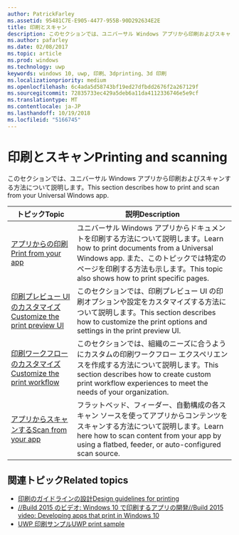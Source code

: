 ```yaml
---
author: PatrickFarley
ms.assetid: 95481C7E-E905-4477-955B-90D292634E2E
title: 印刷とスキャン
description: このセクションでは、ユニバーサル Windows アプリから印刷およびスキャンする方法について説明します。
ms.author: pafarley
ms.date: 02/08/2017
ms.topic: article
ms.prod: windows
ms.technology: uwp
keywords: windows 10, uwp, 印刷、3dprinting、3d 印刷
ms.localizationpriority: medium
ms.openlocfilehash: 6c4ada5d58743bf19ed27dfbdd2676f2a267129f
ms.sourcegitcommit: 72835733ec429a5deb6a11da4112336746e5e9cf
ms.translationtype: MT
ms.contentlocale: ja-JP
ms.lasthandoff: 10/19/2018
ms.locfileid: "5166745"
---
```

# <a name="printing-and-scanning"></a><span data-ttu-id="675c3-104">印刷とスキャン</span><span class="sxs-lookup"><span data-stu-id="675c3-104">Printing and scanning</span></span>


<span data-ttu-id="675c3-105">このセクションでは、ユニバーサル Windows アプリから印刷およびスキャンする方法について説明します。</span><span class="sxs-lookup"><span data-stu-id="675c3-105">This section describes how to print and scan from your Universal Windows app.</span></span>

| <span data-ttu-id="675c3-106">トピック</span><span class="sxs-lookup"><span data-stu-id="675c3-106">Topic</span></span> | <span data-ttu-id="675c3-107">説明</span><span class="sxs-lookup"><span data-stu-id="675c3-107">Description</span></span> | 
|-------|-------------|
| [<span data-ttu-id="675c3-108">アプリからの印刷</span><span class="sxs-lookup"><span data-stu-id="675c3-108">Print from your app</span></span>](print-from-your-app.md) | <span data-ttu-id="675c3-109">ユニバーサル Windows アプリからドキュメントを印刷する方法について説明します。</span><span class="sxs-lookup"><span data-stu-id="675c3-109">Learn how to print documents from a Universal Windows app.</span></span> <span data-ttu-id="675c3-110">また、このトピックでは特定のページを印刷する方法も示します。</span><span class="sxs-lookup"><span data-stu-id="675c3-110">This topic also shows how to print specific pages.</span></span> |
| [<span data-ttu-id="675c3-111">印刷プレビュー UI のカスタマイズ</span><span class="sxs-lookup"><span data-stu-id="675c3-111">Customize the print preview UI</span></span>](customize-the-print-preview-ui.md) | <span data-ttu-id="675c3-112">このセクションでは、印刷プレビュー UI の印刷オプションや設定をカスタマイズする方法について説明します。</span><span class="sxs-lookup"><span data-stu-id="675c3-112">This section describes how to customize the print options and settings in the print preview UI.</span></span> |
| [<span data-ttu-id="675c3-113">印刷ワークフローのカスタマイズ</span><span class="sxs-lookup"><span data-stu-id="675c3-113">Customize the print workflow</span></span>](print-workflow-customize.md) | <span data-ttu-id="675c3-114">このセクションでは、組織のニーズに合うようにカスタムの印刷ワークフロー エクスペリエンスを作成する方法について説明します。</span><span class="sxs-lookup"><span data-stu-id="675c3-114">This section describes how to create custom print workflow experiences to meet the needs of your organization.</span></span>  |
| [<span data-ttu-id="675c3-115">アプリからスキャンする</span><span class="sxs-lookup"><span data-stu-id="675c3-115">Scan from your app</span></span>](scan-from-your-app.md) | <span data-ttu-id="675c3-116">フラットベッド、フィーダー、自動構成の各スキャン ソースを使ってアプリからコンテンツをスキャンする方法について説明します。</span><span class="sxs-lookup"><span data-stu-id="675c3-116">Learn here how to scan content from your app by using a flatbed, feeder, or auto-configured scan source.</span></span>|

## <a name="related-topics"></a><span data-ttu-id="675c3-117">関連トピック</span><span class="sxs-lookup"><span data-stu-id="675c3-117">Related topics</span></span>

* [<span data-ttu-id="675c3-118">印刷のガイドラインの設計</span><span class="sxs-lookup"><span data-stu-id="675c3-118">Design guidelines for printing</span></span>](https://msdn.microsoft.com/library/windows/apps/Hh868178)
* [<span data-ttu-id="675c3-119">//Build 2015 のビデオ: Windows 10 で印刷するアプリの開発</span><span class="sxs-lookup"><span data-stu-id="675c3-119">//Build 2015 video: Developing apps that print in Windows 10</span></span>](https://channel9.msdn.com/Events/Build/2015/2-94)
* [<span data-ttu-id="675c3-120">UWP 印刷サンプル</span><span class="sxs-lookup"><span data-stu-id="675c3-120">UWP print sample</span></span>](http://go.microsoft.com/fwlink/p/?LinkId=619984)
 

